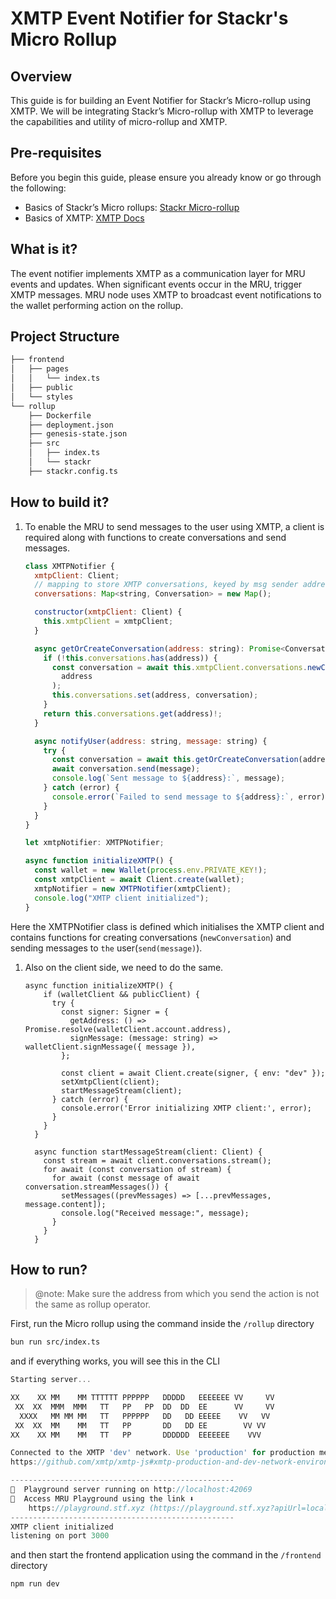 # XMTP Event Notifier for Stackr's Micro Rollup

## Overview

This guide is for building an Event Notifier for Stackr’s Micro-rollup using XMTP. We will be integrating Stackr’s Micro-rollup with XMTP to leverage the capabilities and utility of micro-rollup and XMTP.

## Pre-requisites

Before you begin this guide, please ensure you already know or go through the following:

- Basics of Stackr’s Micro rollups: [Stackr Micro-rollup](https://docs.stf.xyz/build/zero-to-one/getting-started)
- Basics of XMTP:  [XMTP Docs](https://docs.xmtp.org/)

## What is it?

The event notifier implements XMTP as a communication layer for MRU events and updates. When significant events occur in the MRU, trigger XMTP messages. MRU node uses XMTP to broadcast event notifications to the wallet performing action on the rollup.

## **Project Structure**

```markdown
├── frontend
│   ├── pages
│   │   └── index.ts
│   ├── public
│   └── styles
└── rollup
    ├── Dockerfile
    ├── deployment.json
    ├── genesis-state.json
    ├── src
    │   ├── index.ts
    │   └── stackr
    ├── stackr.config.ts
```

## How to build it?

1. To enable the MRU to send messages to the user using XMTP, a client is required along with functions to create conversations and send messages.
    
    ```jsx
    class XMTPNotifier {
      xmtpClient: Client;
      // mapping to store XMTP conversations, keyed by msg sender address.
      conversations: Map<string, Conversation> = new Map();
    
      constructor(xmtpClient: Client) {
        this.xmtpClient = xmtpClient;
      }
    
      async getOrCreateConversation(address: string): Promise<Conversation> {
        if (!this.conversations.has(address)) {
          const conversation = await this.xmtpClient.conversations.newConversation(
            address
          );
          this.conversations.set(address, conversation);
        }
        return this.conversations.get(address)!;
      }
    
      async notifyUser(address: string, message: string) {
        try {
          const conversation = await this.getOrCreateConversation(address);
          await conversation.send(message);
          console.log(`Sent message to ${address}:`, message);
        } catch (error) {
          console.error(`Failed to send message to ${address}:`, error);
        }
      }
    }
    
    let xmtpNotifier: XMTPNotifier;
    
    async function initializeXMTP() {
      const wallet = new Wallet(process.env.PRIVATE_KEY!);
      const xmtpClient = await Client.create(wallet);
      xmtpNotifier = new XMTPNotifier(xmtpClient);
      console.log("XMTP client initialized");
    }
    ```
    

Here the XMTPNotifier class is defined which initialises the XMTP client and contains functions for creating conversations (`newConversation`) and sending messages to `the` user(`send(message)`).

1. Also on the client side, we need to do the same.
    
    ```tsx
    async function initializeXMTP() {
        if (walletClient && publicClient) {
          try {
            const signer: Signer = {
              getAddress: () => Promise.resolve(walletClient.account.address),
              signMessage: (message: string) => walletClient.signMessage({ message }),
            };
    
            const client = await Client.create(signer, { env: "dev" });
            setXmtpClient(client);
            startMessageStream(client);
          } catch (error) {
            console.error('Error initializing XMTP client:', error);
          }
        }
      }
    
      async function startMessageStream(client: Client) {
        const stream = await client.conversations.stream();
        for await (const conversation of stream) {
          for await (const message of await conversation.streamMessages()) {
            setMessages((prevMessages) => [...prevMessages, message.content]);
            console.log("Received message:", message);
          }
        }
      }
    ```
    

## How to run?

> @note: Make sure the address from which you send the action is not the same as rollup operator.

First, run the Micro rollup using the command inside the `/rollup` directory

```markdown
bun run src/index.ts
```

and if everything works, you will see this in the CLI

```jsx
Starting server...

XX    XX MM    MM TTTTTT PPPPPP   DDDDD   EEEEEEE VV     VV
 XX  XX  MMM  MMM   TT   PP   PP  DD  DD  EE      VV     VV
  XXXX   MM MM MM   TT   PPPPPP   DD   DD EEEEE    VV   VV
 XX  XX  MM    MM   TT   PP       DD   DD EE        VV VV
XX    XX MM    MM   TT   PP       DDDDDD  EEEEEEE    VVV

Connected to the XMTP 'dev' network. Use 'production' for production messages.
https://github.com/xmtp/xmtp-js#xmtp-production-and-dev-network-environments

--------------------------------------------------
🚀  Playground server running on http://localhost:42069
🛝  Access MRU Playground using the link ⬇️
	https://playground.stf.xyz (https://playground.stf.xyz?apiUrl=localhost:42069)
--------------------------------------------------
XMTP client initialized
listening on port 3000
```

and then start the frontend application using the command in the `/frontend` directory

```jsx
npm run dev
```
